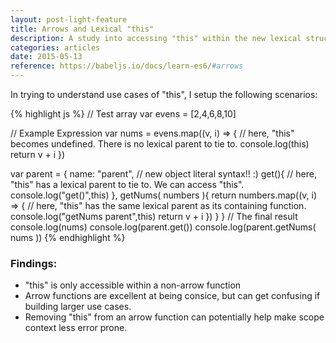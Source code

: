 ```yaml
---
layout: post-light-feature
title: Arrows and Lexical "this"
description: A study into accessing "this" within the new lexical structure, and arrow functions.
categories: articles
date: 2015-05-13
reference: https://babeljs.io/docs/learn-es6/#arrows
---
```

In trying to understand use cases of "this", I setup the following scenarios:

{% highlight js %}
// Test array
var evens = [2,4,6,8,10]

// Example Expression
var nums = evens.map((v, i) => {
  // here, "this" becomes undefined. There is no lexical parent to tie to.
  console.log(this)
  return v + i
})
  
var parent = {
  name: "parent",
  // new object literal syntax!! :)
  get(){ 
    // here, "this" has a lexical parent to tie to. We can access "this".
    console.log("get()",this)
  },
  getNums( numbers ){
    return numbers.map((v, i) => {
      // here, "this" has the same lexical parent as its containing function.
      console.log("getNums parent",this)
      return v + i
    })
  }
}
// The final result
console.log(nums)
console.log(parent.get())
console.log(parent.getNums( nums ))
{% endhighlight %}

### Findings:

  - "this" is only accessible within a non-arrow function
  - Arrow functions are excellent at being consice, but can get confusing if building larger use cases.
  - Removing "this" from an arrow function can potentially help make scope context less error prone.